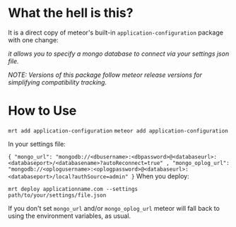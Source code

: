 What the hell is this?
======================

It is a direct copy of meteor's built-in `application-configuration` 
package with one change: 

_it allows you to specify a mongo database to connect via your settings json file._

*NOTE: Versions of this package follow meteor release versions for simplifying compatibility tracking.*

How to Use
==========

`mrt add application-configuration`
`meteor add application-configuration`

In your settings file:

`
{
	"mongo_url": "mongodb://<dbusername>:<dbpassword>@<databaseurl>:<databaseport>/<databasename>?autoReconnect=true"
	, "mongo_oplog_url": "mongodb://<oplogusername>:<oplogpassword>@<databaseurl>:<databaseport>/local?authSource=admin"
}
`
When you deploy:

`
mrt deploy applicationname.com --settings path/to/your/settings/file.json
`

If you don't set `mongo_url` and/or `mongo_oplog_url` meteor will fall back to using the environment variables, as usual.